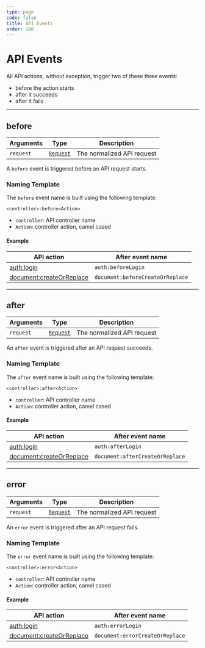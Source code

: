 ```yaml
---
type: page
code: false
title: API Events
order: 100
---
```


# API Events



All API actions, without exception, trigger two of these three events:

- before the action starts
- after it succeeds
- after it fails

---

## before

| Arguments | Type                                                           | Description                |
| --------- | -------------------------------------------------------------- | -------------------------- |
| `request` | [`Request`](/core/1/plugins/constructors/request) | The normalized API request |

A `before` event is triggered before an API request starts.

### Naming Template

The `before` event name is built using the following template:

`<controller>:before<Action>`

- `controller`: API controller name
- `Action`: controller action, camel cased

#### Example

| API action                                                                                   | After event name                 |
| -------------------------------------------------------------------------------------------- | -------------------------------- |
| [auth:login](/core/1/api/controllers/auth/login/)                               | `auth:beforeLogin`               |
| [document:createOrReplace](/core/1/api/controllers/document/create-or-replace/) | `document:beforeCreateOrReplace` |

---

## after

| Arguments | Type                                                           | Description                |
| --------- | -------------------------------------------------------------- | -------------------------- |
| `request` | [`Request`](/core/1/plugins/constructors/request) | The normalized API request |

An `after` event is triggered after an API request succeeds.

### Naming Template

The `after` event name is built using the following template:

`<controller>:after<Action>`

- `controller`: API controller name
- `Action`: controller action, camel cased

#### Example

| API action                                                                                   | After event name                |
| -------------------------------------------------------------------------------------------- | ------------------------------- |
| [auth:login](/core/1/api/controllers/auth/login/)                               | `auth:afterLogin`               |
| [document:createOrReplace](/core/1/api/controllers/document/create-or-replace/) | `document:afterCreateOrReplace` |

---

## error

| Arguments | Type                                                           | Description                |
| --------- | -------------------------------------------------------------- | -------------------------- |
| `request` | [`Request`](/core/1/plugins/constructors/request) | The normalized API request |

An `error` event is triggered after an API request fails.

### Naming Template

The `error` event name is built using the following template:

`<controller>:error<Action>`

- `controller`: API controller name
- `Action`: controller action, camel cased

#### Example

| API action                                                                                   | After event name                |
| -------------------------------------------------------------------------------------------- | ------------------------------- |
| [auth:login](/core/1/api/controllers/auth/login/)                               | `auth:errorLogin`               |
| [document:createOrReplace](/core/1/api/controllers/document/create-or-replace/) | `document:errorCreateOrReplace` |
